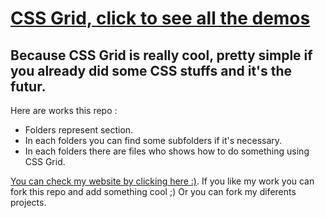 # [CSS Grid, click to see all the demos](https://luctst.github.io/CSS-Grid/)
## Because CSS Grid is really cool, pretty simple if you already did some CSS stuffs and it's the futur.
Here are works this repo :
* Folders represent section.
* In each folders you can find some subfolders if it's necessary.
* In each folders there are files who shows how to do something using CSS Grid.

[You can check my website by clicking here :)](https://www.lucas-tostee.com).
If you like my work you can fork this repo and add something cool ;) Or you can fork my diferents
projects.
